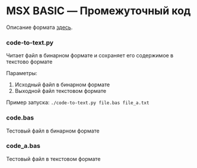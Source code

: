 # MSX BASIC — Промежуточный код

Описание формата [здесь](https://sysadminmosaic.ru/msx/basic_intermediate_code/).

<a name="codetotextt"></a>
### code-to-text.py
Читает файл в бинарном формате и сохраняет его содержимое в текстово формате

Параметры:
1. Исходный файл в бинарном формате
2. Выходной файл текстовом формате

Пример запуска:
`./code-to-text.py file.bas file_a.txt`

<a name="codebas"></a>
### code.bas
Тестовый файл в бинарном формате

<a name="codeabas"></a>
### code_a.bas
Тестовый файл в текстовом формате
